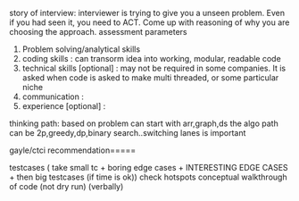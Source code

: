 story of interview:
interviewer is trying to give you a unseen problem. Even if you had seen it, you need to ACT. Come up with reasoning 
of why you are choosing the approach.
assessment parameters
1. Problem solving/analytical skills
2. coding skills : can transorm idea into working, modular, readable code
3. technical skills [optional] : may not be required in some companies. It is asked when code is asked to make multi threaded, or some particular niche
4. communication : 
5. experience [optional] : 




thinking path:
based on problem can start with arr,graph,ds
the algo path can be 2p,greedy,dp,binary search..switching lanes is important


gayle/ctci recommendation=====

testcases (
        take small tc + boring edge cases + INTERESTING EDGE CASES + then big testcases (if time is ok))
check hotspots
conceptual walkthrough of code (not dry run) (verbally)







